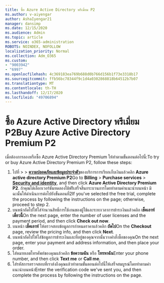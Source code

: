 ```yaml
---
title: ซื้อ Azure Active Directory พรีเมี่ยม P2
ms.author: v-aiyengar
author: AshaIyengar21
manager: dansimp
ms.date: 12/15/2020
ms.audience: Admin
ms.topic: article
ms.service: o365-administration
ROBOTS: NOINDEX, NOFOLLOW
localization_priority: Normal
ms.collection: Adm_O365
ms.custom:
- "9003942"
- "6997"
ms.openlocfilehash: 4c369183ea769b688d0b766d156b1f73e3318b17
ms.sourcegitcommit: ffb56bc78344f9c1d4a0302868818b64512b7b07
ms.translationtype: MT
ms.contentlocale: th-TH
ms.lasthandoff: 12/17/2020
ms.locfileid: "49706894"
---
```

# <a name="buy-azure-active-directory-premium-p2"></a><span data-ttu-id="160ee-102">ซื้อ Azure Active Directory พรีเมี่ยม P2</span><span class="sxs-lookup"><span data-stu-id="160ee-102">Buy Azure Active Directory Premium P2</span></span>

<span data-ttu-id="160ee-103">เมื่อต้องการลองหรือซื้อ Azure Active Directory Premium ให้ทำตามขั้นตอนต่อไปนี้:</span><span class="sxs-lookup"><span data-stu-id="160ee-103">To try or buy Azure Active Directory Premium P2, follow these steps:</span></span>

1. <span data-ttu-id="160ee-104">ไปที่  >    >  [**ความปลอดภัยและข้อมูลประจำตัว**](https://go.microsoft.com/fwlink/?linkid=2131946)ของบริการการเรียกเก็บเงินแล้วคลิก **Azure active directory Premium P2**</span><span class="sxs-lookup"><span data-stu-id="160ee-104">Go to **Billing** > **Purchase services** > [**Security and identity**](https://go.microsoft.com/fwlink/?linkid=2131946), and then click **Azure Active Directory Premium P2**.</span></span>
<span data-ttu-id="160ee-105">ถ้าคุณได้เลือกเวอร์ชันทดลองใช้ฟรีเสร็จสิ้นกระบวนการโดยทำตามคำแนะนำบนหน้า มิฉะนั้นให้ดำเนินการต่อไปยังขั้นตอนที่2</span><span class="sxs-lookup"><span data-stu-id="160ee-105">If you've selected the free trial, complete the process by following the instructions on the page; otherwise, proceed to step 2.</span></span>
1. <span data-ttu-id="160ee-106">บนหน้าถัดไปให้ใส่จำนวนสิทธิ์การใช้งานของผู้ใช้และระยะเวลาการชำระเงินแล้วคลิก **เช็คเอาท์เดี๋ยวนี้**</span><span class="sxs-lookup"><span data-stu-id="160ee-106">On the next page, enter the number of user licenses and the payment period, and then click **Check out now**.</span></span>
1. <span data-ttu-id="160ee-107">บนหน้า **เช็คเอาท์** ให้ตรวจสอบข้อมูลการกำหนดราคาแล้วคลิก **ถัดไป**</span><span class="sxs-lookup"><span data-stu-id="160ee-107">On the **Checkout** page, review the pricing info, and then click **Next**.</span></span>
1. <span data-ttu-id="160ee-108">บนหน้าถัดไปให้ใส่ข้อมูลการชำระเงินและที่อยู่ของคุณจากนั้นวางคำสั่งซื้อของคุณ</span><span class="sxs-lookup"><span data-stu-id="160ee-108">On the next page, enter your payment and address information, and then place your order.</span></span>
1. <span data-ttu-id="160ee-109">ใส่หมายเลขโทรศัพท์ของคุณแล้วคลิก **ข้อความฉัน** หรือ **โทรหาฉัน**</span><span class="sxs-lookup"><span data-stu-id="160ee-109">Enter your phone number, and then click **Text me** or **Call me**.</span></span>
1. <span data-ttu-id="160ee-110">ใส่รหัสการตรวจสอบที่เราส่งถึงคุณแล้วทำตามขั้นตอนต่อไปนี้ให้เสร็จสมบูรณ์โดยทำตามคำแนะนำบนหน้า</span><span class="sxs-lookup"><span data-stu-id="160ee-110">Enter the verification code we've sent you, and then complete the process by following the instructions on the page.</span></span>
